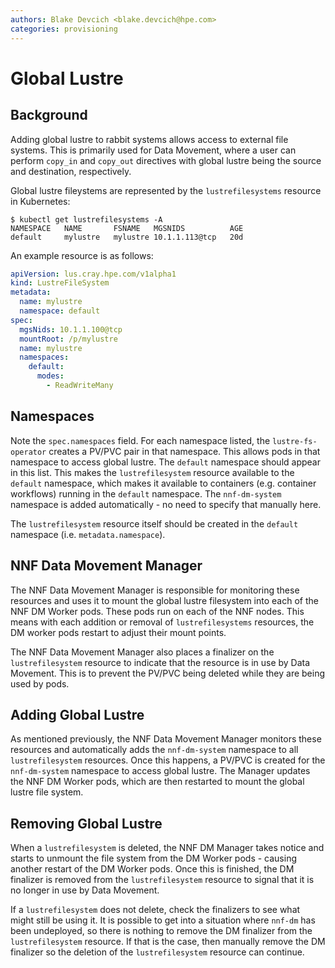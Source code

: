 ```yaml
---
authors: Blake Devcich <blake.devcich@hpe.com>
categories: provisioning
---
```


# Global Lustre

## Background

Adding global lustre to rabbit systems allows access to external file systems. This is primarily
used for Data Movement, where a user can perform `copy_in` and `copy_out` directives with global
lustre being the source and destination, respectively.

Global lustre fileystems are represented by the `lustrefilesystems` resource in Kubernetes:

```shell
$ kubectl get lustrefilesystems -A
NAMESPACE   NAME       FSNAME   MGSNIDS          AGE
default     mylustre   mylustre 10.1.1.113@tcp   20d
```

An example resource is as follows:

```yaml
apiVersion: lus.cray.hpe.com/v1alpha1
kind: LustreFileSystem
metadata:
  name: mylustre
  namespace: default
spec:
  mgsNids: 10.1.1.100@tcp
  mountRoot: /p/mylustre
  name: mylustre
  namespaces:
    default:
      modes:
        - ReadWriteMany
```

## Namespaces

Note the `spec.namespaces` field. For each namespace listed, the `lustre-fs-operator` creates a
PV/PVC pair in that namespace. This allows pods in that namespace to access global lustre. The
`default` namespace should appear in this list. This makes the `lustrefilesystem` resource available
to the `default` namespace, which makes it available to containers (e.g.  container workflows)
running in the `default` namespace. The `nnf-dm-system` namespace is added automatically - no need
to specify that manually here.

The `lustrefilesystem` resource itself should be created in the `default` namespace (i.e.
`metadata.namespace`).

## NNF Data Movement Manager

The NNF Data Movement Manager is responsible for monitoring these resources and uses it to mount the
global lustre filesystem into each of the NNF DM Worker pods. These pods run on each of the NNF
nodes. This means with each addition or removal of `lustrefilesystems` resources, the DM worker pods
restart to adjust their mount points.

The NNF Data Movement Manager also places a finalizer on the `lustrefilesystem` resource to indicate
that the resource is in use by Data Movement. This is to prevent the PV/PVC being deleted while they
are being used by pods.

## Adding Global Lustre

As mentioned previously, the NNF Data Movement Manager monitors these resources and automatically
adds the `nnf-dm-system` namespace to all `lustrefilesystem` resources. Once this happens, a PV/PVC
is created for the `nnf-dm-system` namespace to access global lustre. The Manager updates the NNF DM
Worker pods, which are then restarted to mount the global lustre file system.

## Removing Global Lustre

When a `lustrefilesystem` is deleted, the NNF DM Manager takes notice and starts to unmount the file
system from the DM Worker pods - causing another restart of the DM Worker pods. Once this is
finished, the DM finalizer is removed from the `lustrefilesystem` resource to signal that it is no
longer in use by Data Movement.

If a `lustrefilesystem` does not delete, check the finalizers to see what might still be using it.
It is possible to get into a situation where `nnf-dm` has been undeployed, so there is nothing to
remove the DM finalizer from the `lustrefilesystem` resource. If that is the case, then manually
remove the DM finalizer so the deletion of the `lustrefilesystem` resource can continue.
